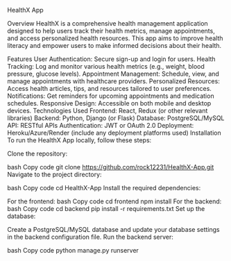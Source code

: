 HealthX App
<!-- Replace with your logo image link -->

Overview
HealthX is a comprehensive health management application designed to help users track their health metrics, manage appointments, and access personalized health resources. This app aims to improve health literacy and empower users to make informed decisions about their health.

Features
User Authentication: Secure sign-up and login for users.
Health Tracking: Log and monitor various health metrics (e.g., weight, blood pressure, glucose levels).
Appointment Management: Schedule, view, and manage appointments with healthcare providers.
Personalized Resources: Access health articles, tips, and resources tailored to user preferences.
Notifications: Get reminders for upcoming appointments and medication schedules.
Responsive Design: Accessible on both mobile and desktop devices.
Technologies Used
Frontend: React, Redux (or other relevant libraries)
Backend: Python, Django (or Flask)
Database: PostgreSQL/MySQL
API: RESTful APIs
Authentication: JWT or OAuth 2.0
Deployment: Heroku/Azure/Render (include any deployment platforms used)
Installation
To run the HealthX App locally, follow these steps:

Clone the repository:

bash
Copy code
git clone https://github.com/rock12231/HealthX-App.git
Navigate to the project directory:

bash
Copy code
cd HealthX-App
Install the required dependencies:

For the frontend:
bash
Copy code
cd frontend
npm install
For the backend:
bash
Copy code
cd backend
pip install -r requirements.txt
Set up the database:

Create a PostgreSQL/MySQL database and update your database settings in the backend configuration file.
Run the backend server:

bash
Copy code
python manage.py runserver

